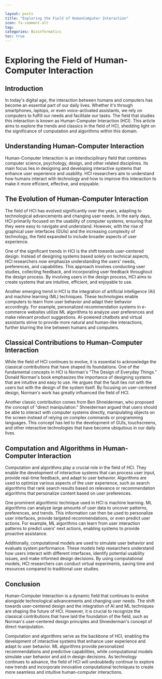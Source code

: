 ```yaml
---

layout: posts
title: "Exploring the Field of HumanComputer Interaction"
icon: fa-comment-alt
tag:      
categories: Bioinformatics
toc: true
---
```




# Exploring the Field of Human-Computer Interaction

## Introduction

In today's digital age, the interaction between humans and computers has become an essential part of our daily lives. Whether it's through smartphones, laptops, or even voice-activated assistants, we rely on computers to fulfill our needs and facilitate our tasks. The field that studies this interaction is known as Human-Computer Interaction (HCI). This article aims to explore the trends and classics in the field of HCI, shedding light on the significance of computation and algorithms within this domain.

## Understanding Human-Computer Interaction

Human-Computer Interaction is an interdisciplinary field that combines computer science, psychology, design, and other related disciplines. Its main focus lies in designing and developing interactive systems that enhance user experience and usability. HCI researchers aim to understand how humans interact with technology and how to improve this interaction to make it more efficient, effective, and enjoyable.

## The Evolution of Human-Computer Interaction

The field of HCI has evolved significantly over the years, adapting to technological advancements and changing user needs. In the early days, HCI primarily focused on the usability of computer systems, ensuring that they were easy to navigate and understand. However, with the rise of graphical user interfaces (GUIs) and the increasing complexity of technology, the field expanded to include broader aspects of user experience.

One of the significant trends in HCI is the shift towards user-centered design. Instead of designing systems based solely on technical aspects, HCI researchers now emphasize understanding the users' needs, preferences, and capabilities. This approach involves conducting user studies, collecting feedback, and incorporating user feedback throughout the design process. By involving users in the design process, HCI aims to create systems that are intuitive, efficient, and enjoyable to use.

Another emerging trend in HCI is the integration of artificial intelligence (AI) and machine learning (ML) techniques. These technologies enable computers to learn from user behavior and adapt their behavior accordingly. For example, personalized recommendation systems in e-commerce websites utilize ML algorithms to analyze user preferences and make relevant product suggestions. AI-powered chatbots and virtual assistants strive to provide more natural and human-like interactions, further blurring the line between humans and computers.

## Classical Contributions to Human-Computer Interaction

While the field of HCI continues to evolve, it is essential to acknowledge the classical contributions that have shaped its foundations. One of the fundamental concepts in HCI is Norman's "The Design of Everyday Things." Donald Norman's book emphasizes the importance of designing systems that are intuitive and easy to use. He argues that the fault lies not with the users but with the design of the system itself. By focusing on user-centered design, Norman's work has greatly influenced the field of HCI.

Another classic contribution comes from Ben Shneiderman, who proposed the concept of "direct manipulation." Shneiderman argued that users should be able to interact with computer systems directly, manipulating objects on the screen instead of relying on complex commands or programming languages. This concept has led to the development of GUIs, touchscreens, and other interactive technologies that have become ubiquitous in our daily lives.

## Computation and Algorithms in Human-Computer Interaction

Computation and algorithms play a crucial role in the field of HCI. They enable the development of interactive systems that can process user input, provide real-time feedback, and adapt to user behavior. Algorithms are used to optimize various aspects of the user experience, such as search algorithms that rank search results based on relevance or recommendation algorithms that personalize content based on user preferences.

One prominent algorithmic technique used in HCI is machine learning. ML algorithms can analyze large amounts of user data to uncover patterns, preferences, and trends. This information can then be used to personalize user interfaces, provide targeted recommendations, or even predict user actions. For example, ML algorithms can learn from user interaction patterns to predict users' next actions, enabling systems to provide proactive assistance.

Additionally, computational models are used to simulate user behavior and evaluate system performance. These models help researchers understand how users interact with different interfaces, identify potential usability issues, and make informed design decisions. By using computational models, HCI researchers can conduct virtual experiments, saving time and resources compared to traditional user studies.

## Conclusion

Human-Computer Interaction is a dynamic field that continues to evolve alongside technological advancements and changing user needs. The shift towards user-centered design and the integration of AI and ML techniques are shaping the future of HCI. However, it is crucial to recognize the classical contributions that have laid the foundation of the field, such as Norman's user-centered design principles and Shneiderman's concept of direct manipulation.

Computation and algorithms serve as the backbone of HCI, enabling the development of interactive systems that enhance user experience and adapt to user behavior. ML algorithms provide personalized recommendations and predictive capabilities, while computational models simulate user behavior and aid in design decisions. As technology continues to advance, the field of HCI will undoubtedly continue to explore new trends and incorporate innovative computational techniques to create more seamless and intuitive human-computer interactions.